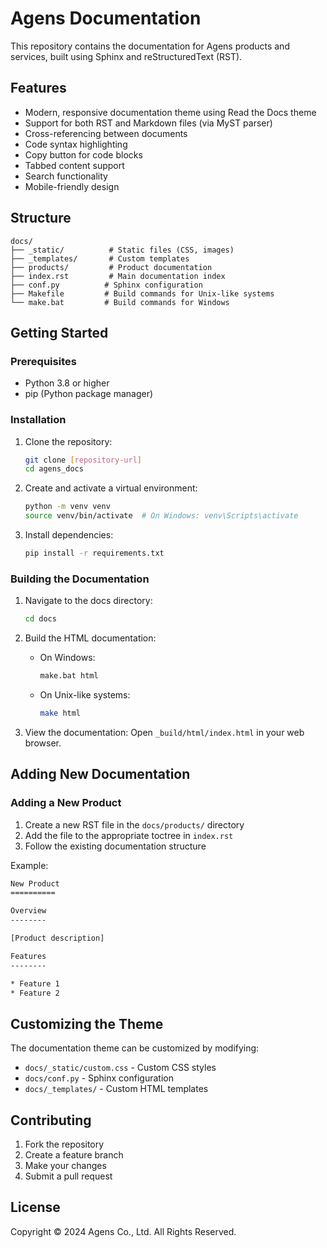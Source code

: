 # Agens Documentation

This repository contains the documentation for Agens products and services, built using Sphinx and reStructuredText (RST).

## Features

- Modern, responsive documentation theme using Read the Docs theme
- Support for both RST and Markdown files (via MyST parser)
- Cross-referencing between documents
- Code syntax highlighting
- Copy button for code blocks
- Tabbed content support
- Search functionality
- Mobile-friendly design

## Structure

```
docs/
├── _static/          # Static files (CSS, images)
├── _templates/       # Custom templates
├── products/         # Product documentation
├── index.rst         # Main documentation index
├── conf.py          # Sphinx configuration
├── Makefile         # Build commands for Unix-like systems
└── make.bat         # Build commands for Windows
```

## Getting Started

### Prerequisites

- Python 3.8 or higher
- pip (Python package manager)

### Installation

1. Clone the repository:
   ```bash
   git clone [repository-url]
   cd agens_docs
   ```

2. Create and activate a virtual environment:
   ```bash
   python -m venv venv
   source venv/bin/activate  # On Windows: venv\Scripts\activate
   ```

3. Install dependencies:
   ```bash
   pip install -r requirements.txt
   ```

### Building the Documentation

1. Navigate to the docs directory:
   ```bash
   cd docs
   ```

2. Build the HTML documentation:
   - On Windows:
     ```bash
     make.bat html
     ```
   - On Unix-like systems:
     ```bash
     make html
     ```

3. View the documentation:
   Open `_build/html/index.html` in your web browser.

## Adding New Documentation

### Adding a New Product

1. Create a new RST file in the `docs/products/` directory
2. Add the file to the appropriate toctree in `index.rst`
3. Follow the existing documentation structure

Example:
```rst
New Product
==========

Overview
--------

[Product description]

Features
--------

* Feature 1
* Feature 2
```

## Customizing the Theme

The documentation theme can be customized by modifying:

- `docs/_static/custom.css` - Custom CSS styles
- `docs/conf.py` - Sphinx configuration
- `docs/_templates/` - Custom HTML templates

## Contributing

1. Fork the repository
2. Create a feature branch
3. Make your changes
4. Submit a pull request

## License

Copyright © 2024 Agens Co., Ltd. All Rights Reserved.
